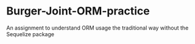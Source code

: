# Burger-Joint-ORM-practice
An assignment to understand ORM usage the traditional way without the Sequelize package
